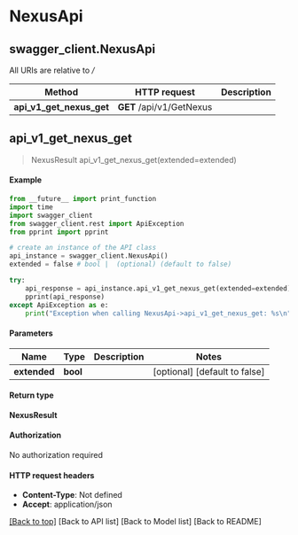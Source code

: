 # NexusApi

## swagger\_client.NexusApi

All URIs are relative to _/_

| Method                       | HTTP request             | Description |
| ---------------------------- | ------------------------ | ----------- |
| **api\_v1\_get\_nexus\_get** | **GET** /api/v1/GetNexus |             |

## **api\_v1\_get\_nexus\_get**

> NexusResult api\_v1\_get\_nexus\_get(extended=extended)

#### Example

```python
from __future__ import print_function
import time
import swagger_client
from swagger_client.rest import ApiException
from pprint import pprint

# create an instance of the API class
api_instance = swagger_client.NexusApi()
extended = false # bool |  (optional) (default to false)

try:
    api_response = api_instance.api_v1_get_nexus_get(extended=extended)
    pprint(api_response)
except ApiException as e:
    print("Exception when calling NexusApi->api_v1_get_nexus_get: %s\n" % e)
```

#### Parameters

| Name         | Type     | Description | Notes                           |
| ------------ | -------- | ----------- | ------------------------------- |
| **extended** | **bool** |             | \[optional] \[default to false] |

#### Return type

**NexusResult**

#### Authorization

No authorization required

#### HTTP request headers

* **Content-Type**: Not defined
* **Accept**: application/json

[\[Back to top\]](broken-reference) \[Back to API list] \[Back to Model list] \[Back to README]
